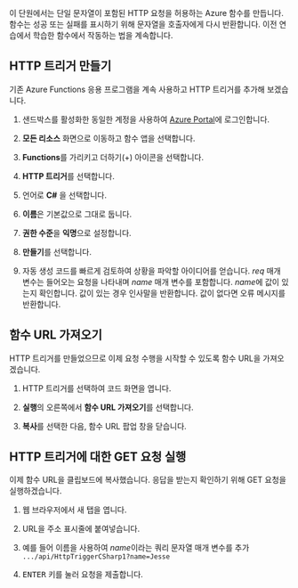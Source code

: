 이 단원에서는 단일 문자열이 포함된 HTTP 요청을 허용하는 Azure 함수를 만듭니다. 함수는 성공 또는 실패를 표시하기 위해 문자열을 호출자에게 다시 반환합니다. 이전 연습에서 학습한 함수에서 작동하는 법을 계속합니다.

## <a name="create-an-http-trigger"></a>HTTP 트리거 만들기

기존 Azure Functions 응용 프로그램을 계속 사용하고 HTTP 트리거를 추가해 보겠습니다.

1. 샌드박스를 활성화한 동일한 계정을 사용하여 [Azure Portal](https://portal.azure.com/learn.docs.microsoft.com?azure-portal=true)에 로그인합니다.

1. **모든 리소스** 화면으로 이동하고 함수 앱을 선택합니다.

1. **Functions**를 가리키고 더하기(+) 아이콘을 선택합니다.

1. **HTTP 트리거**를 선택합니다.

1. 언어로 **C#** 을 선택합니다.

1. **이름**은 기본값으로 그대로 둡니다.

1. **권한 수준**을 **익명**으로 설정합니다.

1. **만들기**를 선택합니다.

1. 자동 생성 코드를 빠르게 검토하여 상황을 파악할 아이디어를 얻습니다. *req* 매개 변수는 들어오는 요청을 나타내며 *name* 매개 변수를 포함합니다. *name*에 값이 있는지 확인합니다. 값이 있는 경우 인사말을 반환합니다. 값이 없다면 오류 메시지를 반환합니다.

## <a name="get-your-function-url"></a>함수 URL 가져오기

HTTP 트리거를 만들었으므로 이제 요청 수행을 시작할 수 있도록 함수 URL을 가져오겠습니다.

1. HTTP 트리거를 선택하여 코드 화면을 엽니다.

1. **실행**의 오른쪽에서 **함수 URL 가져오기**를 선택합니다.

1. **복사**를 선택한 다음, 함수 URL 팝업 창을 닫습니다.

## <a name="issue-a-get-request-to-your-http-trigger"></a>HTTP 트리거에 대한 GET 요청 실행

이제 함수 URL을 클립보드에 복사했습니다. 응답을 받는지 확인하기 위해 GET 요청을 실행하겠습니다.

1. 웹 브라우저에서 새 탭을 엽니다.

1. URL을 주소 표시줄에 붙여넣습니다.

1. 예를 들어 이름을 사용하여 *name*이라는 쿼리 문자열 매개 변수를 추가 `.../api/HttpTriggerCSharp1?name=Jesse`

1. <kbd>ENTER</kbd> 키를 눌러 요청을 제출합니다.
